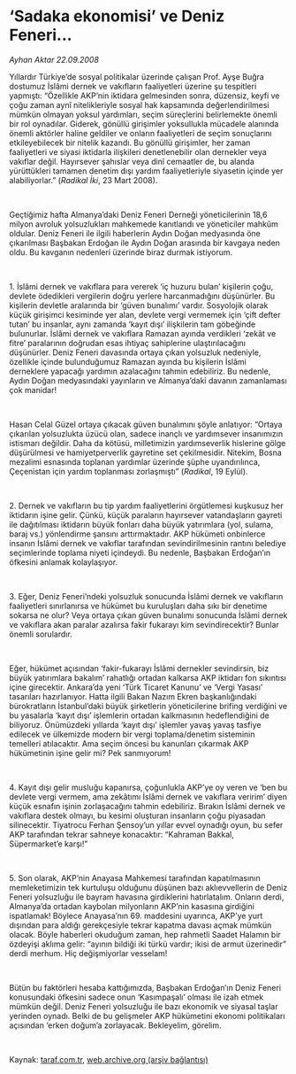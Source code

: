 # ‘Sadaka ekonomisi’ ve Deniz Feneri...

*Ayhan Aktar 22.09.2008*

<div class="taraf_structure_2col_1zq">
<div class="margen_n">



 <p></p><p>Yıllardır Türkiye’de sosyal politikalar üzerinde çalışan Prof. Ayşe Buğra dostumuz İslâmi dernek ve vakıfların faaliyetleri üzerine şu tespitleri yapmıştı: “Özellikle AKP’nin iktidara gelmesinden sonra, düzensiz, keyfi ve çoğu zaman aynî nitelikleriyle sosyal hak kapsamında değerlendirilmesi mümkün olmayan yoksul yardımları, seçim süreçlerini belirlemekte önemli bir rol oynadılar. Giderek, gönüllü girişimler yoksullukla mücadele alanında önemli aktörler haline geldiler ve onların faaliyetleri de seçim sonuçlarını etkileyebilecek bir nitelik kazandı. Bu gönüllü girişimler, her zaman faaliyetleri ve siyasi iktidarla ilişkileri denetlenebilir olan dernekler veya vakıflar değil. Hayırsever şahıslar veya dinî cemaatler de, bu alanda yürüttükleri tamamen denetim dışı yardım faaliyetleriyle siyasetin içinde yer alabiliyorlar.” (<i>Radikal İki</i>, 23 Mart 2008).</p><br/>
<p>Geçtiğimiz hafta Almanya’daki Deniz Feneri Derneği yöneticilerinin 18,6 milyon avroluk yolsuzlukları mahkemede kanıtlandı ve yöneticiler mahkûm oldular. Deniz Feneri ile ilgili haberlerin Aydın Doğan medyasında öne çıkarılması Başbakan Erdoğan ile Aydın Doğan arasında bir kavgaya neden oldu. Bu kavganın nedenleri üzerinde biraz durmak istiyorum.</p><br/>
<p>1. İslâmi dernek ve vakıflara para vererek ‘iç huzuru bulan’ kişilerin çoğu, devlete ödedikleri vergilerin doğru yerlere harcanmadığını düşünürler. Bu kişilerin devletle aralarında bir ‘güven bunalımı’ vardır. Sosyolojik olarak küçük girişimci kesiminde yer alan, devlete vergi vermemek için ‘çift defter tutan’ bu insanlar, aynı zamanda ‘kayıt dışı’ ilişkilerin tam göbeğinde bulunurlar. İslâmi dernek ve vakıflara Ramazan ayında verdikleri ‘zekât ve fitre’ paralarının doğrudan esas ihtiyaç sahiplerine ulaştırılacağını düşünürler. Deniz Feneri davasında ortaya çıkan yolsuzluk nedeniyle, özellikle içinde bulunduğumuz Ramazan ayında bu kişilerin İslâmi derneklere yapacağı yardımın azalacağını tahmin edebiliriz. Bu nedenle, Aydın Doğan medyasındaki yayınların ve Almanya’daki davanın zamanlaması çok manidar!</p><br/>
<p>Hasan Celal Güzel ortaya çıkacak güven bunalımını şöyle anlatıyor: “Ortaya çıkarılan yolsuzlukta üzücü olan, sadece inançlı ve yardımsever insanımızın istismarı değildir. Daha da kötüsü, milletimizin yardımseverlik hislerine gölge düşürülmesi ve hamiyetperverlik gayretine set çekilmesidir. Nitekim, Bosna mezalimi esnasında toplanan yardımlar üzerinde şüphe uyandırılınca, Çeçenistan için yardım toplanması zorlaşmıştı” (<i>Radikal</i>, 19 Eylül).</p><br/>
<p>2. Dernek ve vakıfların bu tip yardım faaliyetlerini örgütlemesi kuşkusuz her iktidarın işine gelir. Çünkü, küçük paraların hayırsever vatandaşların gayreti ile dağıtılması iktidarın büyük fonları daha büyük yatırımlara (yol, sulama, baraj vs.) yönlendirme şansını arttırmaktadır. AKP hükümeti onbinlerce insanın İslâmi dernek ve vakıflar tarafından sevindirilmesinin rantını belediye seçimlerinde toplama niyeti içindeydi. Bu nedenle, Başbakan Erdoğan’ın öfkesini anlamak kolaylaşıyor.</p><br/>
<p>3. Eğer, Deniz Feneri’ndeki yolsuzluk sonucunda İslâmi dernek ve vakıfların faaliyetleri sınırlanırsa ve hükümet bu kuruluşları daha sıkı bir denetime sokarsa ne olur? Veya ortaya çıkan güven bunalımı sonucunda İslâmi dernek ve vakıflara akan paralar azalırsa fakir fukarayı kim sevindirecektir? Bunlar önemli sorulardır. </p><br/>
<p>Eğer, hükümet açısından ‘fakir-fukarayı İslâmi dernekler sevindirsin, biz büyük yatırımlara bakalım’ rahatlığı ortadan kalkarsa AKP iktidarı fon sıkıntısı içine girecektir. Ankara’da yeni ‘Türk Ticaret Kanunu’ ve ‘Vergi Yasası’ tasarıları hazırlanıyor. Hatta ilgili Bakan Nazım Ekren başkanlığındaki bürokratların İstanbul’daki büyük şirketlerin yöneticilerine brifing verdiğini ve bu yasalarla ‘kayıt dışı’ işlemlerin ortadan kalkmasının hedeflendiğini de biliyoruz. Önümüzdeki yıllarda ‘kayıt dışı’ işlemler yavaş yavaş tasfiye edilecek ve ülkemizde modern bir vergi toplama/denetim sisteminin temelleri atılacaktır. Ama seçim öncesi bu kanunları çıkarmak AKP hükümetinin işine gelir mi? Pek sanmıyorum!</p><br/>
<p>4. Kayıt dışı gelir musluğu kapanırsa, çoğunlukla AKP’ye oy veren ve ‘ben bu devlete vergi vermem, ama zekâtımı İslâmi dernek ve vakıflara veririm’ diyen küçük esnafın işinin zorlaşacağını tahmin edebiliriz. Bırakın İslâmi dernek ve vakıflara destek olmayı, bu kesimi oluşturan insanların çoğu piyasadan silinecektir. Tiyatrocu Ferhan Şensoy’un yıllar evvel oynadığı oyun, bu sefer AKP tarafından tekrar sahneye konacaktır: “Kahraman Bakkal, Süpermarket’e karşı!” </p><br/>
<p>5. Son olarak, AKP’nin Anayasa Mahkemesi tarafından kapatılmasının memleketimizin tek kurtuluşu olduğunu düşünen bazı aklıevvellerin de Deniz Feneri yolsuzluğu ile bayram havasına girdiklerini hatırlatalım. Onların derdi, Almanya’da ortadan kaybolan milyonların AKP’nin kasasına girdiğini ispatlamak! Böylece Anayasa’nın 69. maddesini uyarınca, AKP’ye yurt dışından para aldığı gerekçesiyle tekrar kapatma davası açmak mümkün olacak. Böyle haberleri okuduğum zaman, hep rahmetli Saadet Halamın bir özdeyişi aklıma gelir: “ayının bildiği iki türkü vardır; ikisi de armut üzerinedir” derdi merhum. Hiç değişmiyorlar vesselam!</p><br/>
<p>Bütün bu faktörleri hesaba kattığımızda, Başbakan Erdoğan’ın Deniz Feneri konusundaki öfkesini sadece onun ‘Kasımpaşalı’ olması ile izah etmek mümkün değil. Deniz Feneri yolsuzluğu ile bazı ekonomik ve siyasal taşlar yerinden oynadı. Belki de bu gelişmeler AKP hükümetini ekonomi politikaları açısından ‘erken doğum’a zorlayacak. Bekleyelim, görelim.</p>

<br/>


<div id="taraf_not">
</div>

</div>


</div>

Kaynak: [taraf.com.tr](http://www.taraf.com.tr:80/makale/2004.htm), [web.archive.org (arşiv bağlantısı)](http://web.archive.org/web/20081024181451/http://www.taraf.com.tr:80/makale/2004.htm)
